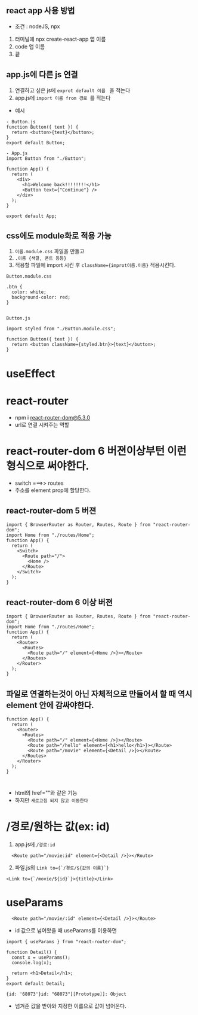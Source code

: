 ## react app 사용 방법

- 조건 : nodeJS, npx

1. 터미널에 npx create-react-app 앱 이름
2. code 앱 이름
3. 끝

## app.js에 다른 js 연결

1. 연결하고 싶은 js에 `exprot default 이름 ` 을 적는다
2. app.js에 `import 이름 from 경로 `를 적는다

- 예시

```
- Button.js
function Button({ text }) {
  return <button>{text}</button>;
}
export default Button;

- App.js
import Button from "./Button";

function App() {
  return (
    <div>
      <h1>Welcome back!!!!!!!!</h1>
      <Button text={"Continue"} />
    </div>
  );
}

export default App;

```

## css에도 module화로 적용 가능

1. `이름.module.css` 파일을 만들고
2. `.이름 {색깔, 폰트 등등}`
3. 적용할 파일에 import 시킨 후 `className={improt이름.이름}` 적용시킨다.

```
Button.module.css

.btn {
  color: white;
  background-color: red;
}


Button.js

import styled from "./Button.module.css";

function Button({ text }) {
  return <button className={styled.btn}>{text}</button>;
}
```

# useEffect

# react-router

- npm i react-router-dom@5.3.0
- url로 연결 시켜주는 역할

# react-router-dom 6 버젼이상부턴 이런 형식으로 써야한다.

- switch ===>> routes
- 주소를 <Route path="" element={}> element prop에 할당한다.

## react-router-dom 5 버젼

```
import { BrowserRouter as Router, Routes, Route } from "react-router-dom";
import Home from "./routes/Home";
function App() {
  return (
    <Switch>
      <Route path="/">
        <Home />
      </Route>
    </Switch>
  );
}

```

## react-router-dom 6 이상 버젼

```
import { BrowserRouter as Router, Routes, Route } from "react-router-dom";
import Home from "./routes/Home";
function App() {
  return (
    <Router>
      <Routes>
        <Route path="/" element={<Home />}></Route>
      </Routes>
    </Router>
  );
}
```

## 파일로 연결하는것이 아닌 자체적으로 만들어서 할 때 역시 element 안에 감싸야한다.

```
function App() {
  return (
    <Router>
      <Routes>
        <Route path="/" element={<Home />}></Route>
        <Route path="/hello" element={<h1>hello</h1>}></Route>
        <Route path="/movie" element={<Detail />}></Route>
      </Routes>
    </Router>
  );
}
```

# <Link to={경로}> </Link>

- html의 href=""와 같은 기능
- 하지만 `새로고침 되지 않고 이동한다`

# /경로/원하는 값(ex: id)

1. app.js에 `/경로:id`

```
  <Route path="/movie:id" element={<Detail />}></Route>
```

2.  파일.js의 `` Link to={`/경로/${값의 이름}`} ``

```
<Link to={`/movie/${id}`}>{title}</Link>
```

# useParams

```
  <Route path="/movie/:id" element={<Detail />}></Route>
```

- id 값으로 넘어왔을 때 useParams를 이용하면

```
import { useParams } from "react-router-dom";

function Detail() {
  const x = useParams();
  console.log(x);

  return <h1>Detail</h1>;
}
export default Detail;

{id: '68073'}id: "68073"[[Prototype]]: Object
```

- 넘겨준 값을 받아와 지정한 이름으로 값이 넘어온다.
